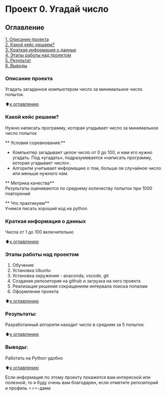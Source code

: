 # Проект 0. Угадай число

## <a name="main"></a>  Оглавление  
[1. Описание проекта](#desc)  
[2. Какой кейс решаем?](#case)  
[3. Краткая информация о данных](#info)  
[4. Этапы работы над проектом](#stages)  
[5. Результат](#result)    
[6. Выводы](#output) 

### <a name="desc"></a> Описание проекта    
Угадать загаданное компьютером число за минимальное число попыток.

:arrow_up:[к оглавлению](#main)


### <a name="case"></a> Какой кейс решаем?    
Нужно написать программу, которая угадывает число за минимальное число попыток

** Условия соревнования:**  
- Компьютер загадывает целое число от 0 до 100, и нам его нужно угадать. Под «угадать», подразумевается «написать программу, которая угадывает число».
- Алгоритм учитывает информацию о том, больше ли случайное число или меньше нужного нам.

** Метрика качества**     
Результаты оцениваются по среднему количеству попыток при 1000 повторений

**  Что практикуем**     
Учимся писать хороший код на python


### <a name="info"></a>  Краткая информация о данных
Числа от 1 до 100 включительно
  
:arrow_up:[к оглавлению](#main)


### <a name="stages"></a>  Этапы работы над проектом  
1. Обучение
2. Установка Ubuntu
3. Установка окружения - anaconda, vscode, git
4. Создания репозитория на github и загрузка на него проекта
5. Реализация решения сокращением интервала поиска попалам
6. Оформление проекта

:arrow_up:[к оглавлению](#main)


### <a name="result"></a>  Результаты:  
Разработанный алгоритм находит число в среднем за 5 попыток

:arrow_up:[к оглавлению](#main)


### <a name="output"></a>  Выводы:  
Работать на Python удобно

:arrow_up:[к оглавлению](#main)


Если информация по этому проекту покажется вам интересной или полезной, то я буду очень вам благодарен, если отметите репозиторий и профиль ⭐️⭐️⭐️-дами

